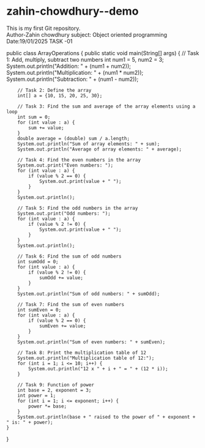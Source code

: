 # zahin-chowdhury--demo
This is my first Git repository.
<br>
Author-Zahin chowdhury
 subject: Object oriented programming 
 Date:19/01/2025
 TASK -01

public class ArrayOperations {
    public static void main(String[] args) {
        // Task 1: Add, multiply, subtract two numbers
        int num1 = 5, num2 = 3;
        System.out.println("Addition: " + (num1 + num2));
        System.out.println("Multiplication: " + (num1 * num2));
        System.out.println("Subtraction: " + (num1 - num2));

        // Task 2: Define the array
        int[] a = {10, 15, 20, 25, 30};

        // Task 3: Find the sum and average of the array elements using a loop
        int sum = 0;
        for (int value : a) {
            sum += value;
        }
        double average = (double) sum / a.length;
        System.out.println("Sum of array elements: " + sum);
        System.out.println("Average of array elements: " + average);

        // Task 4: Find the even numbers in the array
        System.out.print("Even numbers: ");
        for (int value : a) {
            if (value % 2 == 0) {
                System.out.print(value + " ");
            }
        }
        System.out.println();

        // Task 5: Find the odd numbers in the array
        System.out.print("Odd numbers: ");
        for (int value : a) {
            if (value % 2 != 0) {
                System.out.print(value + " ");
            }
        }
        System.out.println();

        // Task 6: Find the sum of odd numbers
        int sumOdd = 0;
        for (int value : a) {
            if (value % 2 != 0) {
                sumOdd += value;
            }
        }
        System.out.println("Sum of odd numbers: " + sumOdd);

        // Task 7: Find the sum of even numbers
        int sumEven = 0;
        for (int value : a) {
            if (value % 2 == 0) {
                sumEven += value;
            }
        }
        System.out.println("Sum of even numbers: " + sumEven);

        // Task 8: Print the multiplication table of 12
        System.out.println("Multiplication table of 12:");
        for (int i = 1; i <= 10; i++) {
            System.out.println("12 x " + i + " = " + (12 * i));
        }

        // Task 9: Function of power
        int base = 2, exponent = 3;
        int power = 1;
        for (int i = 1; i <= exponent; i++) {
            power *= base;
        }
        System.out.println(base + " raised to the power of " + exponent + " is: " + power);
    }
}
